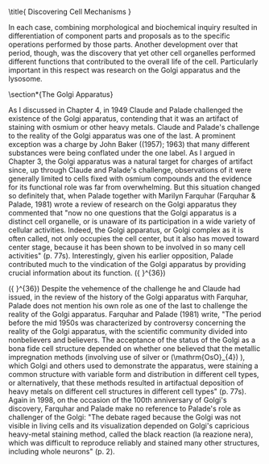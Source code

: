 \title{
Discovering Cell Mechanisms
}

In each case, combining morphological and biochemical inquiry resulted in differentiation of component parts and proposals as to the specific operations performed by those parts. Another development over that period, though, was the discovery that yet other cell organelles performed different functions that contributed to the overall life of the cell. Particularly important in this respect was research on the Golgi apparatus and the lysosome.

\section*{The Golgi Apparatus}

As I discussed in Chapter 4, in 1949 Claude and Palade challenged the existence of the Golgi apparatus, contending that it was an artifact of staining with osmium or other heavy metals. Claude and Palade's challenge to the reality of the Golgi apparatus was one of the last. A prominent exception was a charge by John Baker \((1957\); 1963) that many different substances were being conflated under the one label. As I argued in Chapter 3, the Golgi apparatus was a natural target for charges of artifact since, up through Claude and Palade's challenge, observations of it were generally limited to cells fixed with osmium compounds and the evidence for its functional role was far from overwhelming. But this situation changed so definitely that, when Palade together with Marilyn Farquhar (Farquhar \& Palade, 1981) wrote a review of research on the Golgi apparatus they commented that "now no one questions that the Golgi apparatus is a distinct cell organelle, or is unaware of its participation in a wide variety of cellular activities. Indeed, the Golgi apparatus, or Golgi complex as it is often called, not only occupies the cell center, but it also has moved toward center stage, because it has been shown to be involved in so many cell activities" (p. 77s). Interestingly, given his earlier opposition, Palade contributed much to the vindication of the Golgi apparatus by providing crucial information about its function. \({ }^{36}\)

\({ }^{36}\) Despite the vehemence of the challenge he and Claude had issued, in the review of the history of the Golgi apparatus with Farquhar, Palade does not mention his own role as one of the last to challenge the reality of the Golgi apparatus. Farquhar and Palade (1981) write, "The period before the mid 1950s was characterized by controversy concerning the reality of the Golgi apparatus, with the scientific community divided into nonbelievers and believers. The acceptance of the status of the Golgi as a bona fide cell structure depended on whether one believed that the metallic impregnation methods (involving use of silver or \(\mathrm{OsO}_{4}\) ), which Golgi and others used to demonstrate the apparatus, were staining a common structure with variable form and distribution in different cell types, or alternatively, that these methods resulted in artifactual deposition of heavy metals on different cell structures in different cell types" (p. 77s). Again in 1998, on the occasion of the 100th anniversary of Golgi's discovery, Farquhar and Palade make no reference to Palade's role as challenger of the Golgi: "The debate raged because the Golgi was not visible in living cells and its visualization depended on Golgi's capricious heavy-metal staining method, called the black reaction (la reazione nera), which was difficult to reproduce reliably and stained many other structures, including whole neurons" (p. 2).